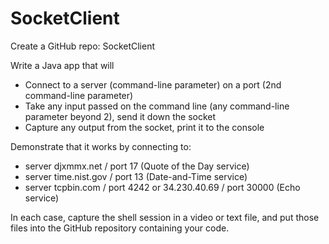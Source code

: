 # SocketClient

Create a GitHub repo: SocketClient

Write a Java app that will
- Connect to a server (command-line parameter) on a port (2nd command-line parameter)
- Take any input passed on the command line (any command-line parameter beyond 2), send it down the socket
- Capture any output from the socket, print it to the console

Demonstrate that it works by connecting to:
- server djxmmx.net / port 17 (Quote of the Day service)
- server time.nist.gov / port 13 (Date-and-Time service)
- server tcpbin.com / port 4242 or 34.230.40.69 / port 30000 (Echo service)

In each case, capture the shell session in a video or text file, and put those files into the GitHub repository containing your code.
